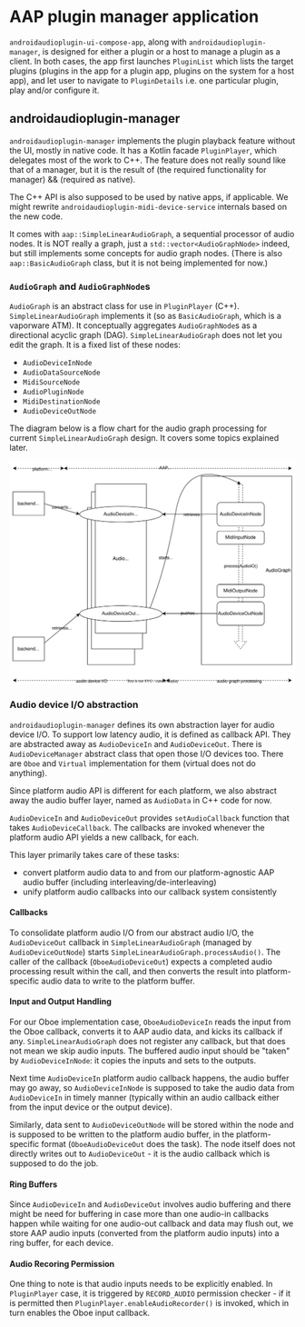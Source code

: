 # AAP plugin manager application

`androidaudioplugin-ui-compose-app`, along with `androidaudioplugin-manager`, is designed for either a plugin or a host to manage a plugin as a client. In both cases, the app first launches `PluginList` which lists the target plugins (plugins in the app for a plugin app, plugins on the system for a host app), and let user to navigate to `PluginDetails` i.e. one particular plugin, play and/or configure it.

## androidaudioplugin-manager

`androidaudioplugin-manager` implements the plugin playback feature without the UI, mostly in native code. It has a Kotlin facade `PluginPlayer`, which delegates most of the work to C++. The feature does not really sound like that of a manager, but it is the result of (the required functionality for manager) && (required as native).

The C++ API is also supposed to be used by native apps, if applicable. We might rewrite `androidaudioplugin-midi-device-service` internals based on the new code.

It comes with `aap::SimpleLinearAudioGraph`, a sequential processor of audio nodes. It is NOT really a graph, just a `std::vector<AudioGraphNode>` indeed, but still implements some concepts for audio graph nodes. (There is also `aap::BasicAudioGraph` class, but it is not being implemented for now.)

### `AudioGraph` and `AudioGraphNode`s

`AudioGraph` is an abstract class for use in `PluginPlayer` (C++). `SimpleLinearAudioGraph` implements it (so as `BasicAudioGraph`, which is a vaporware ATM). It conceptually aggregates `AudioGraphNode`s as a directional acyclic graph (DAG). `SimpleLinearAudioGraph` does not let you edit the graph. It is a fixed list of these nodes:

- `AudioDeviceInNode`
- `AudioDataSourceNode`
- `MidiSourceNode`
- `AudioPluginNode`
- `MidiDestinationNode`
- `AudioDeviceOutNode`

The diagram below is a flow chart for the audio graph processing for current `SimpleLinearAudioGraph` design. It covers some topics explained later.

![SimpleLinearAudioGraph diagram](../images/plugin-manager-node-graph.drawio.svg)

### Audio device I/O abstraction

`androidaudioplugin-manager` defines its own abstraction layer for audio device I/O. To support low latency audio, it is defined as callback API. They are abstracted away as `AudioDeviceIn` and `AudioDeviceOut`. There is `AudioDeviceManager` abstract class that open those I/O devices too. There are `Oboe` and `Virtual` implementation for them (virtual does not do anything).

Since platform audio API is different for each platform, we also abstract away the audio buffer layer, named as `AudioData` in C++ code for now.

`AudioDeviceIn` and `AudioDeviceOut` provides `setAudioCallback` function that takes `AudioDeviceCallback`. The callbacks are invoked whenever the platform audio API yields a new callback, for each.

This layer primarily takes care of these tasks:

- convert platform audio data to and from our platform-agnostic AAP audio buffer (including interleaving/de-interleaving)
- unify platform audio callbacks into our callback system consistently

#### Callbacks

To consolidate platform audio I/O from our abstract audio I/O, the `AudioDeviceOut` callback in `SimpleLinearAudioGraph` (managed by `AudioDeviceOutNode`) starts `SimpleLinearAudioGraph.processAudio()`. The caller of the callback (`OboeAudioDeviceOut`) expects a completed audio processing result within the call, and then converts the result into platform-specific audio data to write to the platform buffer.

#### Input and Output Handling

For our Oboe implementation case, `OboeAudioDeviceIn` reads the input from the Oboe callback, converts it to AAP audio data, and kicks its callback if any. `SimpleLinearAudioGraph` does not register any callback, but that does not mean we skip audio inputs. The buffered audio input should be "taken" by `AudioDeviceInNode`: it copies the inputs and sets to the outputs.

Next time `AudioDeviceIn` platform audio callback happens, the audio buffer may go away, so `AudioDeviceInNode` is supposed to take the audio data from `AudioDeviceIn` in timely manner (typically within an audio callback either from the input device or the output device).

Similarly, data sent to `AudioDeviceOutNode` will be stored within the node and is supposed to be written to the platform audio buffer, in the platform-specific format (`OboeAudioDeviceOut` does the task). The node itself does not directly writes out to `AudioDeviceOut` - it is the audio callback which is supposed to do the job.

#### Ring Buffers

Since `AudioDeviceIn` and `AudioDeviceOut` involves audio buffering and there might be need for buffering in case more than one audio-in callbacks happen while waiting for one audio-out callback and data may flush out, we store AAP audio inputs (converted from the platform audio inputs) into a ring buffer, for each device.

#### Audio Recoring Permission

One thing to note is that audio inputs needs to be explicitly enabled. In `PluginPlayer` case, it is triggered by `RECORD_AUDIO` permission checker - if it is permitted then `PluginPlayer.enableAudioRecorder()` is invoked, which in turn enables the Oboe input callback.
